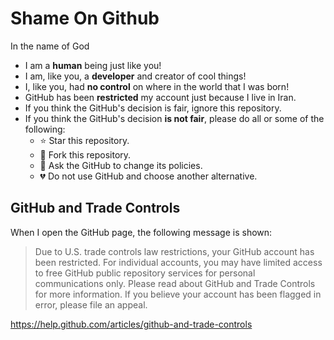 # Shame On Github

In the name of God

- I am a **human** being just like you!
- I am, like you, a **developer** and creator of cool things!
- I, like you, had **no control** on where in the world that I was born!
- GitHub has been **restricted** my account just because I live in Iran.
- If you think the GitHub's decision is fair, ignore this repository.
- If you think the GitHub's decision **is not fair**, please do all or some of the following:
  - :star: Star this repository.
  - :fork_and_knife: Fork this repository.
  - :orange_book: Ask the GitHub to change its policies.
  - :broken_heart: Do not use GitHub and choose another alternative.
 
 ## GitHub and Trade Controls
 When I open the GitHub page, the following message is shown:
 > Due to U.S. trade controls law restrictions, your GitHub account has been restricted. For individual accounts, you may have limited access to free GitHub public repository services for personal communications only. Please read about GitHub and Trade Controls for more information. If you believe your account has been flagged in error, please file an appeal.
 
 https://help.github.com/articles/github-and-trade-controls
